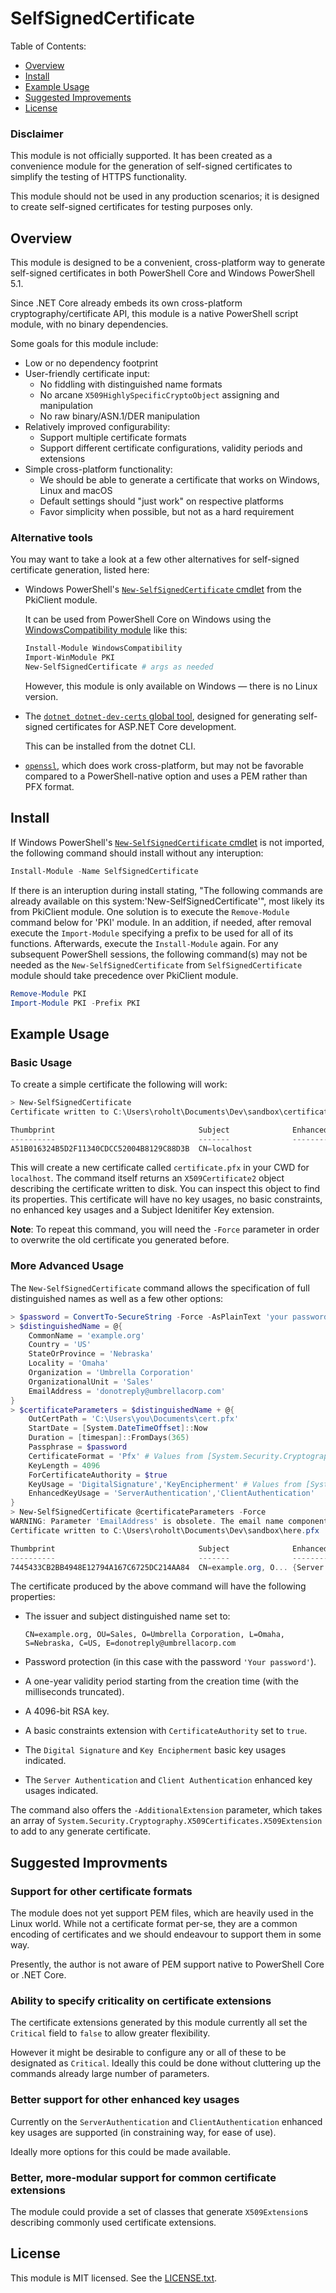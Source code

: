 SelfSignedCertificate
===

Table of Contents:

- [Overview](#overview)
- [Install](#install)
- [Example Usage](#example-usage)
- [Suggested Improvements](#suggested-improvements)
- [License](#license)

### Disclaimer

This module is not officially supported.
It has been created as a convenience module
for the generation of self-signed certificates
to simplify the testing of HTTPS functionality.

This module should not be used in any production scenarios;
it is designed to create self-signed certificates for testing
purposes only.

Overview
---

This module is designed to be a convenient, cross-platform way
to generate self-signed certificates in both PowerShell Core and Windows PowerShell 5.1.

Since .NET Core already embeds its own cross-platform cryptography/certificate API,
this module is a native PowerShell script module, with no binary dependencies.

Some goals for this module include:

- Low or no dependency footprint
- User-friendly certificate input:
  - No fiddling with distinguished name formats
  - No arcane `X509HighlySpecificCryptoObject` assigning and manipulation
  - No raw binary/ASN.1/DER manipulation
- Relatively improved configurability:
  - Support multiple certificate formats
  - Support different certificate configurations, validity periods and extensions
- Simple cross-platform functionality:
  - We should be able to generate a certificate that works
    on Windows, Linux and macOS
  - Default settings should "just work" on respective platforms
  - Favor simplicity when possible, but not as a hard requirement

### Alternative tools

You may want to take a look at a few other alternatives for self-signed certificate generation,
listed here:

- Windows PowerShell's [`New-SelfSignedCertificate` cmdlet](https://docs.microsoft.com/en-us/powershell/module/pkiclient/new-selfsignedcertificate?view=win10-ps)
  from the PkiClient module.
  
  It can be used from PowerShell Core on Windows using the [WindowsCompatibility module](https://github.com/PowerShell/WindowsCompatibility)
  like this:
  
  ```powershell
  Install-Module WindowsCompatibility
  Import-WinModule PKI
  New-SelfSignedCertificate # args as needed
  ```
  
  However, this module is only available on Windows &mdash; there is no Linux version.
  
- The [`dotnet dotnet-dev-certs` global tool](https://www.nuget.org/packages/dotnet-dev-certs),
  designed for generating self-signed certificates for ASP.NET Core development.
  
  This can be installed from the dotnet CLI.
  
- [`openssl`](https://www.openssl.org/), which does work cross-platform,
  but may not be favorable compared to a PowerShell-native option
  and uses a PEM rather than PFX format.

Install
---

If Windows PowerShell's [`New-SelfSignedCertificate` cmdlet](https://docs.microsoft.com/en-us/powershell/module/pkiclient/new-selfsignedcertificate?view=win10-ps) is not imported, the following command should install without any interuption:

```powershell
Install-Module -Name SelfSignedCertificate
```

If there is an interuption during install stating, "The following commands are already available on this system:'New-SelfSignedCertificate'", most likely its from PkiClient module. One solution is to execute the `Remove-Module` command below for 'PKI' module. In an addition, if needed, after removal execute the `Import-Module` specifying a prefix to be used for all of its functions. Afterwards, execute the `Install-Module` again. For any subsequent PowerShell sessions, the following command(s) may not be needed as the `New-SelfSignedCertificate` from `SelfSignedCertificate` module should take precedence over PkiClient module.

```powershell
Remove-Module PKI
Import-Module PKI -Prefix PKI
```

Example Usage
---

### Basic Usage

To create a simple certificate the following will work:

```powershell
> New-SelfSignedCertificate
Certificate written to C:\Users\roholt\Documents\Dev\sandbox\certificate.pfx

Thumbprint                                Subject              EnhancedKeyUsageList
----------                                -------              --------------------
A51B016324B5D2F11340CDCC52004B8129C88D3B  CN=localhost

```

This will create a new certificate called `certificate.pfx` in your CWD
for `localhost`.
The command itself returns an `X509Certificate2` object
describing the certificate written to disk.
You can inspect this object to find its properties.
This certificate will have no key usages, no basic constraints,
no enhanced key usages and a Subject Idenitifer Key extension.

**Note**: To repeat this command, you will need the `-Force` parameter
in order to overwrite the old certificate you generated before.

### More Advanced Usage

The `New-SelfSignedCertificate` command allows the specification of
full distinguished names as well as a few other options:

```powershell
> $password = ConvertTo-SecureString -Force -AsPlainText 'your password'
> $distinguishedName = @{
    CommonName = 'example.org'
    Country = 'US'
    StateOrProvince = 'Nebraska'
    Locality = 'Omaha'
    Organization = 'Umbrella Corporation'
    OrganizationalUnit = 'Sales'
    EmailAddress = 'donotreply@umbrellacorp.com'
}
> $certificateParameters = $distinguishedName + @{
    OutCertPath = 'C:\Users\you\Documents\cert.pfx'
    StartDate = [System.DateTimeOffset]::Now
    Duration = [timespan]::FromDays(365)
    Passphrase = $password
    CertificateFormat = 'Pfx' # Values from [System.Security.Cryptography.X509Certificates.X509ContentType]
    KeyLength = 4096
    ForCertificateAuthority = $true
    KeyUsage = 'DigitalSignature','KeyEncipherment' # Values from [System.Security.Cryptography.X509Certificates.X509KeyUsageFlags]
    EnhancedKeyUsage = 'ServerAuthentication','ClientAuthentication'
}
> New-SelfSignedCertificate @certificateParameters -Force
WARNING: Parameter 'EmailAddress' is obsolete. The email name component is deprecated by the PKIX standard
Certificate written to C:\Users\roholt\Documents\Dev\sandbox\here.pfx

Thumbprint                                Subject              EnhancedKeyUsageList
----------                                -------              --------------------
7445433CB2BB4948E12794A167C6725DC214AA84  CN=example.org, O... {Server Authentication, Client Authentication}
```

The certificate produced by the above command will have the following properties:

- The issuer and subject distinguished name set to:

  ```text
  CN=example.org, OU=Sales, O=Umbrella Corporation, L=Omaha, S=Nebraska, C=US, E=donotreply@umbrellacorp.com
  ```

- Password protection (in this case with the password `'Your password'`).
- A one-year validity period starting from the creation time (with the milliseconds truncated).
- A 4096-bit RSA key.
- A basic constraints extension with `CertificateAuthority` set to `true`.
- The `Digital Signature` and `Key Encipherment` basic key usages indicated.
- The `Server Authentication` and `Client Authentication` enhanced key usages indicated.

The command also offers the `-AdditionalExtension` parameter,
which takes an array of `System.Security.Cryptography.X509Certificates.X509Extension`
to add to any generate certificate.

Suggested Improvments
---

### Support for other certificate formats

The module does not yet support PEM files,
which are heavily used in the Linux world.
While not a certificate format per-se,
they are a common encoding of certificates
and we should endeavour to support them in some way.

Presently, the author is not aware of PEM support
native to PowerShell Core or .NET Core.

### Ability to specify criticality on certificate extensions

The certificate extensions generated by this module
currently all set the `Critical` field to `false` to allow greater flexibility.

However it might be desirable to configure
any or all of these to be designated as `Critical`.
Ideally this could be done without cluttering up the commands already
large number of parameters.

### Better support for other enhanced key usages

Currently on the `ServerAuthentication` and `ClientAuthentication` enhanced
key usages are supported (in constraining way, for ease of use).

Ideally more options for this could be made available.

### Better, more-modular support for common certificate extensions

The module could provide a set of classes that generate `X509Extension`s
describing commonly used certificate extensions.

License
---

This module is MIT licensed. See the [LICENSE.txt](./LICENSE.txt).
